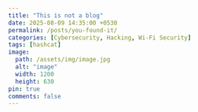 ```yaml
---
title: "This is not a blog"
date: 2025-08-09 14:35:00 +0530
permalink: /posts/you-found-it/
categories: [Cybersecurity, Hacking, Wi-Fi Security]
tags: [hashcat]
image: 
  path: /assets/img/image.jpg
  alt: "image"
  width: 1200
  height: 630
pin: true
comments: false
---
```


